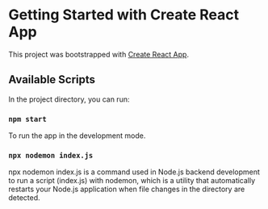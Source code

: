 # Getting Started with Create React App

This project was bootstrapped with [Create React App](https://github.com/facebook/create-react-app).

## Available Scripts

In the project directory, you can run:

### `npm start`

To run the app in the development mode.


### `npx nodemon index.js`
npx nodemon index.js is a command used in Node.js backend development to run a script (index.js) with nodemon, which is a utility that automatically restarts your Node.js application when file changes in the directory are detected.

